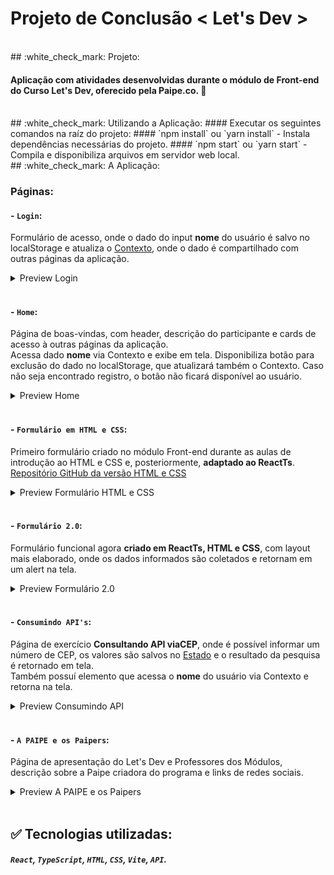 # Projeto de Conclusão < Let's Dev >

<br>
## :white_check_mark: Projeto:

#### Aplicação com atividades desenvolvidas durante o módulo de Front-end do Curso Let's Dev, oferecido pela Paipe.co. :rocket:

<br>
## :white_check_mark: Utilizando a Aplicação: 
#### Executar os seguintes comandos na raíz do projeto:
#### `npm install` ou `yarn install` - Instala dependências necessárias do projeto.
#### `npm start` ou `yarn start` - Compila e disponibiliza arquivos em servidor web local. 

<br>
## :white_check_mark: A Aplicação:

### **Páginas:**
#### - `Login`:
Formulário de acesso, onde o dado do input **nome** do usuário é salvo no localStorage e atualiza o [Contexto](https://pt-br.reactjs.org/docs/context.html), onde o dado é compartilhado com outras páginas da aplicação. 
<details>
	<summary>Preview Login</summary>
	<img src="https://github.com/CarlaBruckmann/formulario_versao2_LetsDev-Paipe/blob/master/previews/login.png?raw=true" alt="preview Login" width="100%"/>
</details> 
<br>

#### - `Home`:
Página de boas-vindas, com header, descrição do participante e cards de acesso à outras páginas da aplicação. <br>
Acessa dado **nome** via Contexto e exibe em tela. Disponibiliza botão para exclusão do dado no localStorage, que atualizará também o Contexto. Caso não seja encontrado registro, o botão não ficará disponível ao usuário.   

<details>
	<summary>Preview Home</summary>
	<img src="https://github.com/CarlaBruckmann/formulario_versao2_LetsDev-Paipe/blob/master/previews/home.png?raw=true" alt="preview Home" width="100%"/>
</details> 
<br>

#### - `Formulário em HTML e CSS`:
Primeiro formulário criado no módulo Front-end durante as aulas de introdução ao HTML e CSS e, posteriormente, **adaptado ao ReactTs**. <br>
[Repositório GitHub da versão HTML e CSS](https://github.com/CarlaBruckmann/formulario_versao1_LetsDev_Paipe)

<details>
	<summary>Preview Formulário HTML e CSS</summary>
	<img src="https://github.com/CarlaBruckmann/formulario_versao2_LetsDev-Paipe/blob/master/previews/formulario-basico.png?raw=true" alt="preview Formulário" width="100%"/>
</details> 
<br>

#### - `Formulário 2.0`:
Formulário funcional agora **criado em ReactTs, HTML e CSS**, com layout mais elaborado, onde os dados informados são coletados e retornam em um alert na tela.
<details>
	<summary>Preview Formulário 2.0</summary>
	<img src="https://github.com/CarlaBruckmann/formulario_versao2_LetsDev-Paipe/blob/master/previews/formulario-completo.png?raw=true" alt="preview Formulário 2.0" width="100%"/>
</details> 
<br>

#### - `Consumindo API's`:
Página de exercício **Consultando API viaCEP**, onde é possível informar um número de CEP, os valores são salvos no [Estado](https://pt-br.reactjs.org/docs/hooks-reference.html#usestate) e o resultado da pesquisa é retornado em tela.<br>
Também possuí elemento que acessa o **nome** do usuário via Contexto e retorna na tela.  
<details>
	<summary>Preview Consumindo API</summary>
	<img src="https://github.com/CarlaBruckmann/formulario_versao2_LetsDev-Paipe/blob/master/previews/consumindo-api.png?raw=true" alt="preview Consumindo API" width="100%"/>
</details> 
<br>

#### - `A PAIPE e os Paipers`:
Página de apresentação do Let's Dev e Professores dos Módulos, descrição sobre a Paipe criadora do programa e links de redes sociais.  <br>

<details>
	<summary>Preview A PAIPE e os Paipers</summary>
	<img src="https://github.com/CarlaBruckmann/formulario_versao2_LetsDev-Paipe/blob/master/previews/sobre-paipers.png?raw=true" alt="preview A PAIPE. e os Paipers" width="100%"/>
</details> 
<br>


## :white_check_mark: Tecnologias utilizadas: 
#####  `React`, `TypeScript`, `HTML`, `CSS`, `Vite`, `API`.






